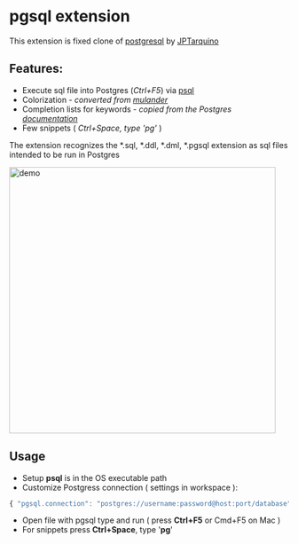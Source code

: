 # pgsql extension

This extension is fixed clone of [postgresql](https://marketplace.visualstudio.com/items?itemName=JPTarquino.postgresql) by [JPTarquino](https://github.com/jptarqu/VSCodeExtension-PostgreSQL)

## Features:
- Execute sql file into Postgres (*Ctrl+F5*) via [psql](https://www.postgresql.org/docs/current/static/app-psql.html)
- Colorization - _converted from [mulander](https://github.com/mulander/postgres.tmbundle)_
- Completion lists for keywords - _copied from the Postgres [documentation](https://www.postgresql.org/docs/current/static/sql-keywords-appendix.html#KEYWORDS-TABLE)_
- Few snippets ( *Ctrl+Space, type 'pg'* )

The extension recognizes the \*.sql, \*.ddl, \*.dml, \*.pgsql extension as sql files intended to be run in Postgres

<img src="https://raw.githubusercontent.com/doublefint/vscode-pgsql/master/images/example.gif" alt="demo" style="width:480px;"/>

## Usage

- Setup **psql** is in the OS executable path
- Customize Postgress connection ( settings in workspace ):
```javascript
{ "pgsql.connection": "postgres://username:password@host:port/database" }
```

- Open file with pgsql type and run ( press **Ctrl+F5** or Cmd+F5 on Mac )
- For snippets press **Ctrl+Space**, type '**pg**' 
